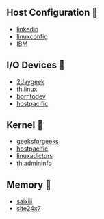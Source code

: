 ## Host Configuration :sauropod:
- [linkedin](https://www.linkedin.com/pulse/hosts-configuration-file-linux-razvan-alexandru-ionica)<br />
- [linuxconfig](https://linuxconfig.org/hosts-file-example-on-linux)
- [IBM]([https://linuxconfig.org/hosts-file-example-on-linux](https://www.ibm.com/docs/en/aix/7.2?topic=commands))

## I/O Devices :orangutan:
- [2daygeek](https://www.2daygeek.com/check-system-hardware-devices-bus-information-lspci-lsscsi-lsusb-lsblk-linux/)<br />
- [th.linux](https://th.linux-console.net/?p=1357)<br />
- [borntodev](https://www.borntodev.com/wp-content/uploads/2023/08/cheatsheet-linux-command.pdf)<br />
- [hostpacific](https://www.hostpacific.com/command-linux/)

## Kernel :penguin:
- [geeksforgeeks](https://www.geeksforgeeks.org/depmod-command-in-linux-with-examples/)<br />
- [hostpacific](https://www.hostpacific.com/command-linux/)<br />
- [linuxadictors](https://www.linuxadictos.com/th/dmesg-comandos-informacion-solucionar-problemas-linux.html)<br />
- [th.admininfo](https://th.admininfo.info/qu-hace-y-c-mo-usar-el-comando-dmesg-linux)

## Memory :unicorn:
- [saixiii](https://saixiii.com/free-linux-command/)<br />
- [site24x7](https://www.site24x7.com/learn/linux/optimize-memory.html)
